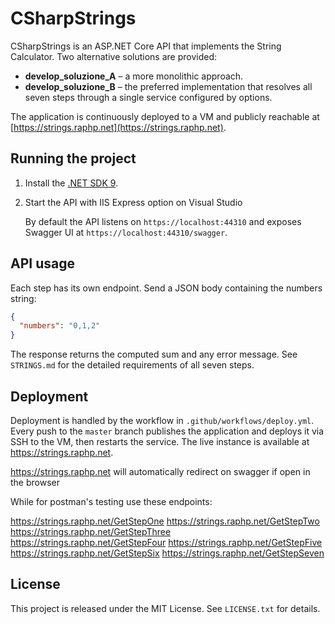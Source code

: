 # CSharpStrings

CSharpStrings is an ASP.NET Core API that implements the String Calculator.
Two alternative solutions are provided:

- **develop_soluzione_A** – a more monolithic approach.
- **develop_soluzione_B** – the preferred implementation that resolves all seven steps through a single service configured by options.

The application is continuously deployed to a VM and publicly reachable at
[https://strings.raphp.net](https://strings.raphp.net).

## Running the project

1. Install the [.NET SDK 9](https://dotnet.microsoft.com/).
2. Start the API with IIS Express option on Visual Studio

   By default the API listens on `https://localhost:44310` and exposes Swagger UI at `https://localhost:44310/swagger`.

## API usage

Each step has its own endpoint.
Send a JSON body containing the numbers string:

```json
{
  "numbers": "0,1,2"
}
```

The response returns the computed sum and any error message.
See `STRINGS.md` for the detailed requirements of all seven steps.

## Deployment

Deployment is handled by the workflow in `.github/workflows/deploy.yml`.
Every push to the `master` branch publishes the application and deploys it via
SSH to the VM, then restarts the service.  The live instance is available at
<https://strings.raphp.net>.

https://strings.raphp.net will automatically redirect on swagger if open in the browser

While for postman's testing use these endpoints:

https://strings.raphp.net/GetStepOne
https://strings.raphp.net/GetStepTwo
https://strings.raphp.net/GetStepThree
https://strings.raphp.net/GetStepFour
https://strings.raphp.net/GetStepFive
https://strings.raphp.net/GetStepSix
https://strings.raphp.net/GetStepSeven



## License

This project is released under the MIT License. See `LICENSE.txt` for details.
